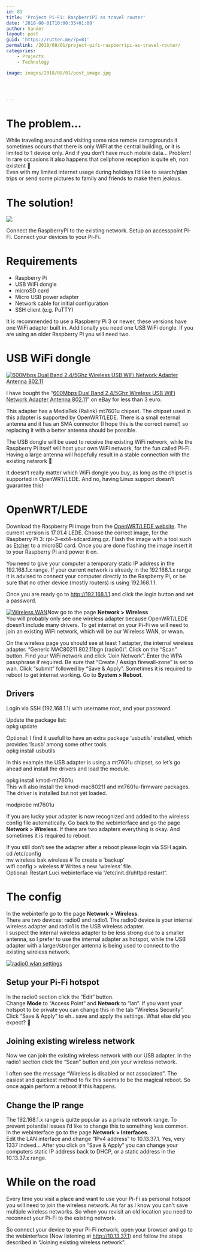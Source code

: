 ```yaml
---
id: 81
title: 'Project Pi-Fi: RaspberriPI as travel router'
date: '2018-08-01T10:00:35+01:00'
author: Sander
layout: post
guid: 'https://rutten.me/?p=81'
permalink: /2018/08/01/project-pifi-raspberripi-as-travel-router/
categories:
    - Projects
    - Technology

image: images/2018/08/01/post_image.jpg




---
```


# <span class="ez-toc-section" id="The_problem%E2%80%A6"></span>The problem…<span class="ez-toc-section-end"></span>

While traveling around and visiting some nice remote campgrounds it sometimes occurs that there is only WiFI at the central building, or it is limited to 1 device only. And if you don’t have much mobile data… Problem!  
In rare occasions it also happens that cellphone reception is quite eh, non existent 🙂  
Even with my limited internet usage during holidays I’d like to search/plan trips or send some pictures to family and friends to make them jealous.

# <span class="ez-toc-section" id="The_solution"></span>The solution!<span class="ez-toc-section-end"></span>

[![](https://rutten.me/wp-content/uploads/2018/08/PiFi-1024x566.png)](https://rutten.me/wp-content/uploads/2018/08/PiFi.png)

Connect the RaspberryPI to the existing network. Setup an accesspoint Pi-Fi. Connect your devices to your Pi-Fi.

# <span class="ez-toc-section" id="Requirements"></span>Requirements<span class="ez-toc-section-end"></span>

- Raspberry Pi
- USB WiFi dongle
- microSD card
- Micro USB power adapter
- Network cable for initial configuration
- SSH client (e.g. PuTTY)

It is recommended to use a Raspberry Pi 3 or newer, these versions have one WiFi adapter built in. Additionally you need one USB WiFi dongle. If you are using an older Raspberry Pi you will need two.

# <span class="ez-toc-section" id="USB_WiFi_dongle"></span>USB WiFi dongle<span class="ez-toc-section-end"></span>

[![600Mbps Dual Band 2.4/5Ghz Wireless USB WiFi Network Adapter Antenna 802.11](https://rutten.me/wp-content/uploads/2018/07/s-l1600-150x150.jpg)](https://rutten.me/wp-content/uploads/2018/07/s-l1600.jpg)

I have bought the “[600Mbps Dual Band 2.4/5Ghz Wireless USB WiFi Network Adapter Antenna 802.11](https://www.ebay.com/itm/600Mbps-Dualband-WiFi-Adapter-Dongle-WLAN-Stick-IEEE-802-11b-g-150Mb-USB-2-0/222871146804?hash=item33e427d134)” on eBay for less than 3 euro.

This adapter has a MediaTek (Ralink) mt7601u chipset. The chipset used in this adapter is supported by OpenWRT/LEDE. There is a small external antenna and it has an SMA connector (I hope this is the correct name!) so replacing it with a better antenna should be possible.

The USB dongle will be used to receive the existing WiFi network, while the Raspberry Pi itself will host your own WiFi network, for the fun called Pi-Fi. Having a large antenna will hopefully result in a stable connection with the existing network 🙂

It doesn’t really matter which WiFi dongle you buy, as long as the chipset is supported in OpenWRT/LEDE. And no, having Linux support doesn’t guarantee this!

# <span class="ez-toc-section" id="OpenWRTLEDE"></span>OpenWRT/LEDE<span class="ez-toc-section-end"></span>

Download the Raspberry Pi image from the [OpenWRT/LEDE website](https://openwrt.org/toh/raspberry_pi_foundation/raspberry_pi). The current version is 17.01.4 LEDE. Choose the correct image, for the Raspberry Pi 3: rpi-3-ext4-sdcard.img.gz. Flash the image with a tool such as [Etcher](https://etcher.io) to a microSD card. Once you are done flashing the image insert it to your Raspberry Pi and power it on.

You need to give your computer a temporary static IP address in the 192.168.1.x range. If your current network is already in the 192.168.1.x range it is advised to connect your computer directly to the Raspberry Pi, or be sure that no other device (mostly routers) is using 192.168.1.1.

Once you are ready go to <http://192.168.1.1> and click the login button and set a password.

[![Wireless WAN](https://rutten.me/wp-content/uploads/2018/08/2018-08-09-21_07_06-LEDE-LuCI-150x150.png)](https://rutten.me/wp-content/uploads/2018/08/2018-08-09-21_07_06-LEDE-LuCI.png)Now go to the page **Network &gt; Wireless**  
You will probably only see one wireless adapter because OpenWRT/LEDE doesn’t include many drivers. To get internet on your Pi-Fi we will need to join an existing WiFi network, which will be our Wireless WAN, or wwan.

On the wireless page you should see at least 1 adapter, the internal wireless adapter. “Generic MAC80211 802.11bgn (radio0)”. Click on the “Scan” button. Find your WiFi network and click “Join Network”. Enter the WPA passphrase if required. Be sure that “<label class="cbi-value-title" for="cbid.network.1._fwzone">Create / Assign firewall-zone” is set to wan. Click “submit” followed by “Save &amp; Apply”. S</label>ometimes it is required to reboot to get internet working. Go to **System &gt; Reboot**.

## <span class="ez-toc-section" id="Drivers"></span>Drivers<span class="ez-toc-section-end"></span>

Login via SSH (192.168.1.1) with username root, and your password.

Update the package list:  
opkg update

Optional: I find it usefull to have an extra package ‘usbutils’ installed, which provides ‘lsusb’ among some other tools.  
opkg install usbutils

In this example the USB adapter is using a mt7601u chipset, so let’s go ahead and install the drivers and load the module.

opkg install kmod-mt7601u  
This will also install the kmod-mac80211 and mt7601u-firmware packages. The driver is installed but not yet loaded.

modprobe mt7601u

If you are lucky your adapter is now recognized and added to the wireless config file automatically. Go back to the webinterface and go the page **Network &gt; Wireless**. If there are two adapters everything is okay. And sometimes it is required to reboot.

If you still don’t see the adapter after a reboot please login via SSH again.  
cd /etc/config  
mv wireless bak.wireless # To create a ‘backup’  
wifi config &gt; wireless # Writes a new ‘wireless’ file.  
Optional: Restart Luci webinterface via “/etc/init.d/uhttpd restart”.

# <span class="ez-toc-section" id="The_config"></span>The config<span class="ez-toc-section-end"></span>

In the webinterfe go to the page **Network &gt; Wireless**.  
There are two devices: radio0 and radio1. The radio0 device is your internal wireless adapter and radio1 is the USB wireless adapter.  
I suspect the internal wireless adapter to be less strong due to a smaller antenna, so I prefer to use the internal adapter as hotspot, while the USB adapter with a larger/stronger antenna is being used to connect to the existing wireless network.

[![radio0 wlan settings](https://rutten.me/wp-content/uploads/2018/08/2018-08-09-21_28_10-LEDE-Wireless-LuCI-150x150.png)](https://rutten.me/wp-content/uploads/2018/08/2018-08-09-21_28_10-LEDE-Wireless-LuCI.png)

## <span class="ez-toc-section" id="Setup_your_Pi-Fi_hotspot"></span>Setup your Pi-Fi hotspot<span class="ez-toc-section-end"></span>

In the radio0 section click the “Edit” button.  
Change **Mode** to “Access Point” and **Network** to “lan”. If you want your hotspot to be private you can change this in the tab “Wireless Security”. Click “Save &amp; Apply” to eh.. save and apply the settings. What else did you expect? 🙂

## <span class="ez-toc-section" id="Joining_existing_wireless_network"></span>Joining existing wireless network<span class="ez-toc-section-end"></span>

Now we can join the existing wireless network with our USB adapter. In the radio1 section click the “Scan” button and join your wireless network.

I often see the message “Wireless is disabled or not associated”. The easiest and quickest method to fix this seems to be the magical reboot. So once again perform a reboot if this happens.

## <span class="ez-toc-section" id="Change_the_IP_range"></span>Change the IP range<span class="ez-toc-section-end"></span>

The 192.168.1.x range is quitte popular as a private network range. To prevent potential issues I’d like to change this to something less common.  
In the webinterface go to the page **Network &gt; Interfaces**.  
Edit the LAN interface and change “IPv4 address” to 10.13.37.1. Yes, very 1337 indeed… After you click on “Save &amp; Apply” you can change your computers static IP address back to DHCP, or a static address in the 10.13.37.x range.

# <span class="ez-toc-section" id="While_on_the_road"></span>While on the road<span class="ez-toc-section-end"></span>

Every time you visit a place and want to use your Pi-Fi as personal hotspot you will need to join the wireless network. As far as I know you can’t save multiple wireless networks. So when you revisit an old location you need to reconnect your Pi-Fi to the existing network.

So connect your device to your Pi-Fi network, open your browser and go to the webinterface (Now listening at <http://10.13.37.1>) and follow the steps described in “Joining existing wireless network”.
